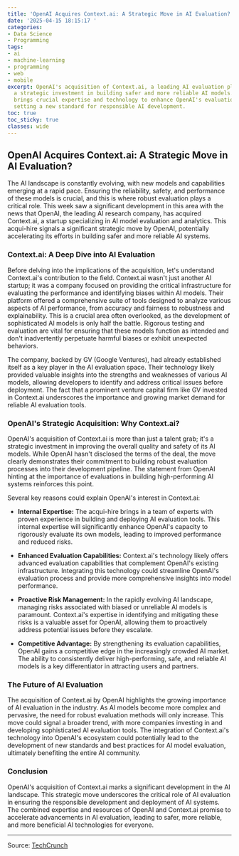 ```yaml
---
title: 'OpenAI Acquires Context.ai: A Strategic Move in AI Evaluation?'
date: '2025-04-15 18:15:17 '
categories:
- Data Science
- Programming
tags:
- ai
- machine-learning
- programming
- web
- mobile
excerpt: OpenAI's acquisition of Context.ai, a leading AI evaluation platform, signifies
  a strategic investment in building safer and more reliable AI models. This acqui-hire
  brings crucial expertise and technology to enhance OpenAI's evaluation capabilities,
  setting a new standard for responsible AI development.
toc: true
toc_sticky: true
classes: wide
---
```


## OpenAI Acquires Context.ai: A Strategic Move in AI Evaluation?

The AI landscape is constantly evolving, with new models and capabilities emerging at a rapid pace.  Ensuring the reliability, safety, and performance of these models is crucial, and this is where robust evaluation plays a critical role.  This week saw a significant development in this area with the news that OpenAI, the leading AI research company, has acquired Context.ai, a startup specializing in AI model evaluation and analytics.  This acqui-hire signals a significant strategic move by OpenAI, potentially accelerating its efforts in building safer and more reliable AI systems.

### Context.ai: A Deep Dive into AI Evaluation

Before delving into the implications of the acquisition, let's understand Context.ai's contribution to the field.  Context.ai wasn't just another AI startup; it was a company focused on providing the critical infrastructure for evaluating the performance and identifying biases within AI models.  Their platform offered a comprehensive suite of tools designed to analyze various aspects of AI performance, from accuracy and fairness to robustness and explainability. This is a crucial area often overlooked, as the development of sophisticated AI models is only half the battle.  Rigorous testing and evaluation are vital for ensuring that these models function as intended and don't inadvertently perpetuate harmful biases or exhibit unexpected behaviors.

The company, backed by GV (Google Ventures), had already established itself as a key player in the AI evaluation space.  Their technology likely provided valuable insights into the strengths and weaknesses of various AI models, allowing developers to identify and address critical issues before deployment.  The fact that a prominent venture capital firm like GV invested in Context.ai underscores the importance and growing market demand for reliable AI evaluation tools.

### OpenAI's Strategic Acquisition: Why Context.ai?

OpenAI's acquisition of Context.ai is more than just a talent grab; it's a strategic investment in improving the overall quality and safety of its AI models.  While OpenAI hasn't disclosed the terms of the deal, the move clearly demonstrates their commitment to building robust evaluation processes into their development pipeline.  The statement from OpenAI hinting at the importance of evaluations in building high-performing AI systems reinforces this point.

Several key reasons could explain OpenAI's interest in Context.ai:

* **Internal Expertise:**  The acqui-hire brings in a team of experts with proven experience in building and deploying AI evaluation tools. This internal expertise will significantly enhance OpenAI's capacity to rigorously evaluate its own models, leading to improved performance and reduced risks.

* **Enhanced Evaluation Capabilities:** Context.ai's technology likely offers advanced evaluation capabilities that complement OpenAI's existing infrastructure. Integrating this technology could streamline OpenAI's evaluation process and provide more comprehensive insights into model performance.

* **Proactive Risk Management:**  In the rapidly evolving AI landscape, managing risks associated with biased or unreliable AI models is paramount.  Context.ai's expertise in identifying and mitigating these risks is a valuable asset for OpenAI, allowing them to proactively address potential issues before they escalate.

* **Competitive Advantage:**  By strengthening its evaluation capabilities, OpenAI gains a competitive edge in the increasingly crowded AI market.  The ability to consistently deliver high-performing, safe, and reliable AI models is a key differentiator in attracting users and partners.

### The Future of AI Evaluation

The acquisition of Context.ai by OpenAI highlights the growing importance of AI evaluation in the industry.  As AI models become more complex and pervasive, the need for robust evaluation methods will only increase.  This move could signal a broader trend, with more companies investing in and developing sophisticated AI evaluation tools.  The integration of Context.ai's technology into OpenAI's ecosystem could potentially lead to the development of new standards and best practices for AI model evaluation, ultimately benefiting the entire AI community.

### Conclusion

OpenAI's acquisition of Context.ai marks a significant development in the AI landscape.  This strategic move underscores the critical role of AI evaluation in ensuring the responsible development and deployment of AI systems.  The combined expertise and resources of OpenAI and Context.ai promise to accelerate advancements in AI evaluation, leading to safer, more reliable, and more beneficial AI technologies for everyone.

---

Source: [TechCrunch](https://techcrunch.com/2025/04/15/openai-hires-team-behind-gv-backed-ai-eval-platform-context-ai/)